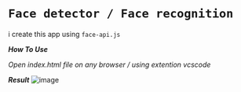# `Face detector / Face recognition`

i create this app using `face-api.js`

***How To Use***

*Open index.html file on any browser / using extention vcscode*


***Result***
![image](https://user-images.githubusercontent.com/49369600/136991496-353215ce-7500-4c5e-964c-6683bf834a46.png)